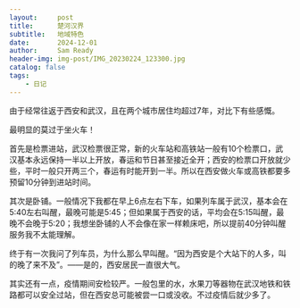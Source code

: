 ```yaml
---
layout:     post
title:      楚河汉界
subtitle:   地域特色
date:       2024-12-01
author:     Sam Ready
header-img: img-post/IMG_20230224_123300.jpg
catalog: false
tags:
    - 日记
---
```


由于经常往返于西安和武汉，且在两个城市居住均超过7年，对比下有些感慨。

最明显的莫过于坐火车！

首先是检票进站，武汉检票很正常，新的火车站和高铁站一般有10个检票口，武汉基本永远保持一半以上开放，春运和节日甚至接近全开；西安的检票口开放就少些，平时一般只开两三个，春运有时能开到一半。所以在西安做火车或高铁都要多预留10分钟到进站时间。

其次是卧铺。一般情况下我都在早上6点左右下车，如果列车属于武汉，基本会在5:40左右叫醒，最晚可能是5:45；但如果属于西安的话，平均会在5:15叫醒，最晚不会晚于5:20；我想坐卧铺的人不会像在家一样赖床吧，所以提前40分钟叫醒服务我不太能理解。

终于有一次我问了列车员，为什么那么早叫醒。“因为西安是个大站下的人多，叫的晚了来不及”。——是的，西安居民一直很大气。

其实还有一点，疫情期间安检较严。一般包里的水，水果刀等器物在武汉地铁和铁路都可以安全过站，但在西安总可能被尝一口或没收。不过疫情后就少多了。